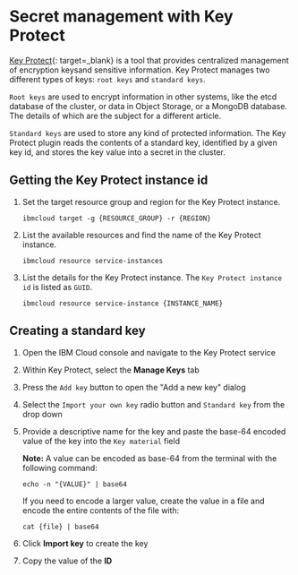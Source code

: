 # Secret management with Key Protect

[Key Protect](https://www.ibm.com/cloud/key-protect){: target=_blank} is a tool that provides centralized management of encryption keysand sensitive information. Key Protect manages two different types of keys: `root keys` and `standard keys`.

`Root keys` are used to encrypt information in other systems, like the etcd database of the cluster, or data in Object Storage, or a MongoDB database. The details of which are the subject for a different article.

`Standard keys` are used to store any kind of protected information. The Key Protect plugin reads the contents of a standard key, identified by a given key id, and stores the key value into a secret in the cluster.

## Getting the Key Protect instance id

1. Set the target resource group and region for the Key Protect instance.

    ```shell
    ibmcloud target -g {RESOURCE_GROUP} -r {REGION}
    ```
  
2. List the available resources and find the name of the Key Protect instance.

    ```shell
    ibmcloud resource service-instances
    ```

3. List the details for the Key Protect instance. The `Key Protect instance id` is listed as `GUID`.

    ```shell
    ibmcloud resource service-instance {INSTANCE_NAME} 
    ```

## Creating a standard key

1. Open the IBM Cloud console and navigate to the Key Protect service

2. Within Key Protect, select the **Manage Keys** tab

3. Press the `Add key` button to open the "Add a new key" dialog

4. Select the `Import your own key` radio button and `Standard key` from the drop down

5. Provide a descriptive name for the key and paste the base-64 encoded value of the key into the `Key material` field

    **Note:** A value can be encoded as base-64 from the terminal with the following command:

    ```shell
    echo -n "{VALUE}" | base64
    ```

    If you need to encode a larger value, create the value in a file and encode the entire contents of the file with:

    ```shell
    cat {file} | base64
    ```

6. Click **Import key** to create the key

7. Copy the value of the **ID**
